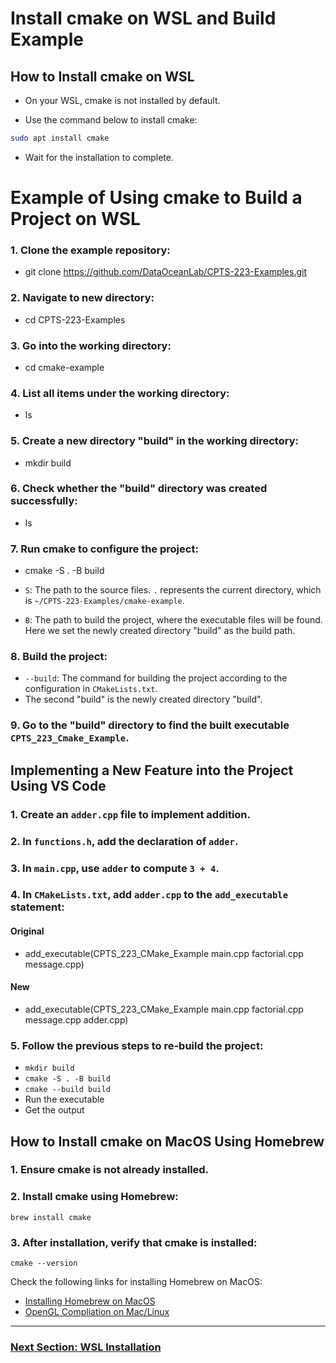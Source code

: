# Install cmake on WSL and Build Example

## How to Install cmake on WSL

- On your WSL, cmake is not installed by default.

- Use the command below to install cmake:
  
```sh
sudo apt install cmake
```

- Wait for the installation to complete.


# Example of Using cmake to Build a Project on WSL

### 1. **Clone the example repository:**

- git clone https://github.com/DataOceanLab/CPTS-223-Examples.git

### 2. **Navigate to new directory:**

- cd CPTS-223-Examples

### 3. **Go into the working directory:**
   
- cd cmake-example

### 4. **List all items under the working directory:**

- ls

### 5. **Create a new directory "build" in the working directory:**

- mkdir build

### 6. **Check whether the "build" directory was created successfully:**

- ls

### 7. **Run cmake to configure the project:**

- cmake -S . -B build

- `S`: The path to the source files. `.` represents the current directory, which is `~/CPTS-223-Examples/cmake-example`.
- `B`: The path to build the project, where the executable files will be found. Here we set the newly created directory "build" as the build path.

### 8. **Build the project:**

- `--build`: The command for building the project according to the configuration in `CMakeLists.txt`.
- The second "build" is the newly created directory "build".

### 9. **Go to the "build" directory to find the built executable `CPTS_223_Cmake_Example`.**


## Implementing a New Feature into the Project Using VS Code

### 1. Create an `adder.cpp` file to implement addition.

### 2. In `functions.h`, add the declaration of `adder`.

### 3. In `main.cpp`, use `adder` to compute `3 + 4`.

### 4. In `CMakeLists.txt`, add `adder.cpp` to the `add_executable` statement:

#### Original
- add_executable(CPTS_223_CMake_Example main.cpp factorial.cpp message.cpp)

#### New
- add_executable(CPTS_223_CMake_Example main.cpp factorial.cpp message.cpp adder.cpp)


### 5. Follow the previous steps to re-build the project:

- `mkdir build`
- `cmake -S . -B build`
- `cmake --build build`
- Run the executable
- Get the output

## How to Install cmake on MacOS Using Homebrew

### 1. Ensure cmake is not already installed.

### 2. Install cmake using Homebrew:

```
brew install cmake
```

### 3. After installation, verify that cmake is installed:

```
cmake --version
```

Check the following links for installing Homebrew on MacOS:
- [Installing Homebrew on MacOS](https://www.igeeksblog.com/how-to-install-homebrew-on-mac/)
- [OpenGL Compliation on Mac/Linux](https://cse.engineering.nyu.edu/cs653/OpenGLCompilationMacLinux8.pdf)

---

### [Next Section: WSL Installation](https://github.com/MarkShinozaki/CPTS223-AdvancedDataStructuresInCpp/tree/Helpful-Material/(2)%20WSL%20Installation)









